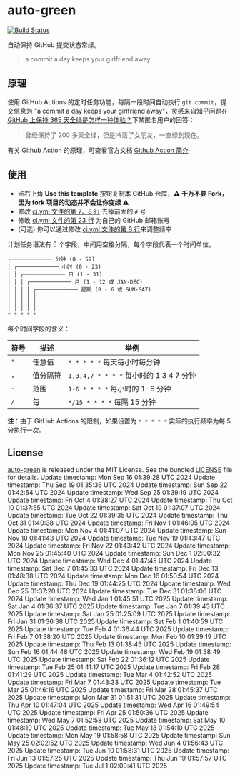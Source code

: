 # auto-green

[![Build Status](https://github.com/justjavac/auto-green/workflows/ci/badge.svg?branch=master)](https://github.com/justjavac/auto-green/actions)

自动保持 GitHub 提交状态常绿。

> a commit a day keeps your girlfriend away.

## 原理

使用 GitHub Actions 的定时任务功能，每隔一段时间自动执行 `git commit`，提交信息为 "a commit a day keeps your girlfriend away"，灵感来自知乎问题[在 GitHub 上保持 365 天全绿是怎样一种体验？](https://www.zhihu.com/question/34043434/answer/57826281)下某匿名用户的回答：

> 曾经保持了 200 多天全绿，但是冷落了女朋友，一直绿到现在。

有关 Github Action 的原理，可查看官方文档 [Github Action 简介](https://docs.github.com/cn/actions/learn-github-actions/introduction-to-github-actions)

## 使用

- 点右上角 **Use this template** 按钮复制本 GitHub 仓库，**:warning: 千万不要 Fork，因为 fork 项目的动态并不会让你变绿 :warning:**
- 修改 [ci.yml 文件的第 7、8 行](https://github.com/justjavac/auto-green/blob/master/.github/workflows/ci.yml#L7-L8) 去掉前面的 `#` 号
- 修改 [ci.yml 文件的第 23 行](https://github.com/justjavac/auto-green/blob/master/.github/workflows/ci.yml#L23) 为自己的 GitHub 邮箱账号
- (可选) 你可以通过修改 [ci.yml 文件的第 8 行](https://github.com/justjavac/auto-green/blob/master/.github/workflows/ci.yml#L8)来调整频率

计划任务语法有 5 个字段，中间用空格分隔，每个字段代表一个时间单位。

```plain
┌───────────── 分钟 (0 - 59)
│ ┌───────────── 小时 (0 - 23)
│ │ ┌───────────── 日 (1 - 31)
│ │ │ ┌───────────── 月 (1 - 12 或 JAN-DEC)
│ │ │ │ ┌───────────── 星期 (0 - 6 或 SUN-SAT)
│ │ │ │ │
│ │ │ │ │
│ │ │ │ │
* * * * *
```

每个时间字段的含义：

|符号   | 描述        | 举例                                        |
| ----- | -----------| -------------------------------------------|
| `*`   | 任意值      | `* * * * *` 每天每小时每分钟                  |
| `,`   | 值分隔符    | `1,3,4,7 * * * *` 每小时的 1 3 4 7 分钟       |
| `-`   | 范围       | `1-6 * * * *` 每小时的 1-6 分钟               |
| `/`   | 每         | `*/15 * * * *` 每隔 15 分钟                  |

**注**：由于 GitHub Actions 的限制，如果设置为 `* * * * *` 实际的执行频率为每 5 分执行一次。

## License

[auto-green](https://github.com/justjavac/auto-green) is released under the MIT License. See the bundled [LICENSE](./LICENSE) file for details.
Update timestamp: Mon Sep 16 01:39:28 UTC 2024
Update timestamp: Thu Sep 19 01:35:36 UTC 2024
Update timestamp: Sun Sep 22 01:42:54 UTC 2024
Update timestamp: Wed Sep 25 01:39:19 UTC 2024
Update timestamp: Fri Oct  4 01:38:27 UTC 2024
Update timestamp: Thu Oct 10 01:37:55 UTC 2024
Update timestamp: Sat Oct 19 01:37:07 UTC 2024
Update timestamp: Tue Oct 22 01:39:35 UTC 2024
Update timestamp: Thu Oct 31 01:40:38 UTC 2024
Update timestamp: Fri Nov  1 01:46:05 UTC 2024
Update timestamp: Mon Nov  4 01:41:07 UTC 2024
Update timestamp: Sun Nov 10 01:41:43 UTC 2024
Update timestamp: Tue Nov 19 01:43:47 UTC 2024
Update timestamp: Fri Nov 22 01:43:42 UTC 2024
Update timestamp: Mon Nov 25 01:45:40 UTC 2024
Update timestamp: Sun Dec  1 02:00:32 UTC 2024
Update timestamp: Wed Dec  4 01:47:45 UTC 2024
Update timestamp: Sat Dec  7 01:45:33 UTC 2024
Update timestamp: Fri Dec 13 01:48:38 UTC 2024
Update timestamp: Mon Dec 16 01:50:54 UTC 2024
Update timestamp: Thu Dec 19 01:44:25 UTC 2024
Update timestamp: Wed Dec 25 01:37:20 UTC 2024
Update timestamp: Tue Dec 31 01:38:06 UTC 2024
Update timestamp: Wed Jan  1 01:45:51 UTC 2025
Update timestamp: Sat Jan  4 01:36:37 UTC 2025
Update timestamp: Tue Jan  7 01:39:43 UTC 2025
Update timestamp: Sat Jan 25 01:25:09 UTC 2025
Update timestamp: Fri Jan 31 01:36:38 UTC 2025
Update timestamp: Sat Feb  1 01:40:59 UTC 2025
Update timestamp: Tue Feb  4 01:36:44 UTC 2025
Update timestamp: Fri Feb  7 01:38:20 UTC 2025
Update timestamp: Mon Feb 10 01:39:19 UTC 2025
Update timestamp: Thu Feb 13 01:38:45 UTC 2025
Update timestamp: Sun Feb 16 01:44:48 UTC 2025
Update timestamp: Wed Feb 19 01:38:49 UTC 2025
Update timestamp: Sat Feb 22 01:36:12 UTC 2025
Update timestamp: Tue Feb 25 01:41:17 UTC 2025
Update timestamp: Fri Feb 28 01:41:29 UTC 2025
Update timestamp: Tue Mar  4 01:42:52 UTC 2025
Update timestamp: Fri Mar  7 01:43:33 UTC 2025
Update timestamp: Tue Mar 25 01:46:16 UTC 2025
Update timestamp: Fri Mar 28 01:45:37 UTC 2025
Update timestamp: Mon Mar 31 01:51:31 UTC 2025
Update timestamp: Thu Apr 10 01:47:04 UTC 2025
Update timestamp: Wed Apr 16 01:49:54 UTC 2025
Update timestamp: Fri Apr 25 01:50:36 UTC 2025
Update timestamp: Wed May  7 01:52:58 UTC 2025
Update timestamp: Sat May 10 01:48:10 UTC 2025
Update timestamp: Tue May 13 01:54:10 UTC 2025
Update timestamp: Mon May 19 01:58:58 UTC 2025
Update timestamp: Sun May 25 02:02:52 UTC 2025
Update timestamp: Wed Jun  4 01:56:43 UTC 2025
Update timestamp: Tue Jun 10 01:58:31 UTC 2025
Update timestamp: Fri Jun 13 01:57:25 UTC 2025
Update timestamp: Thu Jun 19 01:57:57 UTC 2025
Update timestamp: Tue Jul  1 02:09:41 UTC 2025
